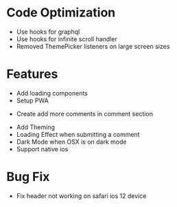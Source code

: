 # Code Optimization
- Use hooks for graphql
- Use hooks for infinite scroll handler
- Removed ThemePicker listeners on large screen sizes

# Features
+ Add loading components
+ Setup PWA
- Create add more comments in comment section
+ Add Theming
+ Loading Effect when submitting a comment
+ Dark Mode when OSX is on dark mode
+ Support native ios

# Bug Fix
+ Fix header not working on safari ios 12 device
